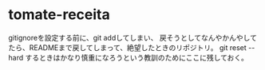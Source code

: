 # tomate-receita

gitignoreを設定する前に、git addしてしまい、
戻そうとしてなんやかんやしてたら、READMEまで戻してしまって、絶望したときのリポジトリ。
git reset --hard するときはかなり慎重になろうという教訓のためにここに残しておく。
